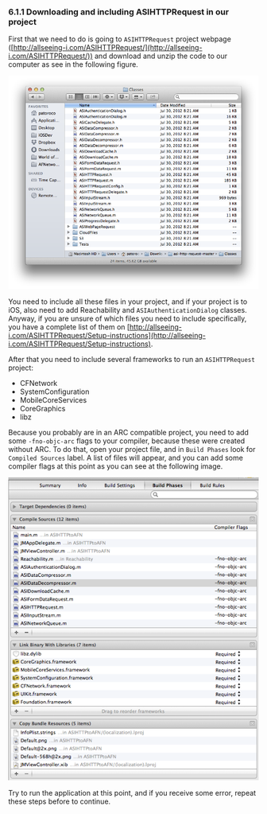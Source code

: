 ### 6.1.1 Downloading and including ASIHTTPRequest in our project  

First that we need to do is going to `ASIHTTPRequest` project webpage ([http://allseeing-i.com/ASIHTTPRequest/](http://allseeing-i.com/ASIHTTPRequest/)) and download and unzip the code to our computer as see in the following figure.  
  
![ASIHTTPRequest files](assets/8591_06_01.png)  
  
You need to include all these files in your project, and if your project is to iOS, also need to add Reachability and `ASIAuthenticationDialog` classes. Anyway, if you are unsure of which files you need to include specifically, you have a complete list of them on [http://allseeing-i.com/ASIHTTPRequest/Setup-instructions](http://allseeing-i.com/ASIHTTPRequest/Setup-instructions).  
  
After that you need to include several frameworks to run an `ASIHTTPRequest` project:  
  
* CFNetwork  
* SystemConfiguration  
* MobileCoreServices  
* CoreGraphics  
* libz  
  
Because you probably are in an ARC compatible project, you need to add some `-fno-objc-arc` flags to your compiler, because these were created without ARC. To do that, open your project file, and in `Build Phases` look for `Compiled Sources` label. A list of files will appear, and you can add some compiler flags at this point as you can see at the following image.  
  
![Build phases of the project](assets/8591_06_02.png)  
  
Try to run the application at this point, and if you receive some error, repeat these steps before to continue.